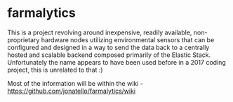 # farmalytics

This is a project revolving around inexpensive, readily available, non-proprietary hardware nodes utilizing environmental sensors that can be configured and designed in a way to send the data back to a centrally hosted and scalable backend composed primarily of the Elastic Stack. Unfortunately the name appears to have been used before in a 2017 coding project, this is unrelated to that :)

Most of the information will be within the wiki - https://github.com/jonatello/farmalytics/wiki

